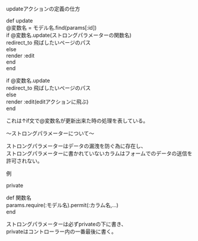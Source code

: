 updateアクションの定義の仕方

def update<br>
  @変数名 = モデル名.find(params[:id])<br>
  if @変数名.update(ストロングパラメーターの関数名)<br>
    redirect_to 飛ばしたいページのパス<br>
  else<br>
    render :edit<br>
  end<br>
end<br>

if @変数名.update<br>
  redirect_to 飛ばしたいページのパス<br>
else<br>
  render :edit(editアクションに飛ぶ)<br>
end<br>

これは↑if文で@変数名が更新出来た時の処理を表している。<br>

〜ストロングパラメーターについて〜

ストロングパラメーターはデータの漏洩を防ぐ為に存在し、<br>
ストロングパラメーターに書かれていないカラムはフォームでのデータの送信を許可されない。<br>

例<br>

private<br>

  def 関数名<br>
    params.require(:モデル名).permit(:カラム名,…)<br>
  end<br>

ストロングパラメーターは必ずprivateの下に書き、<br>
privateはコントローラー内の一番最後に書く。

